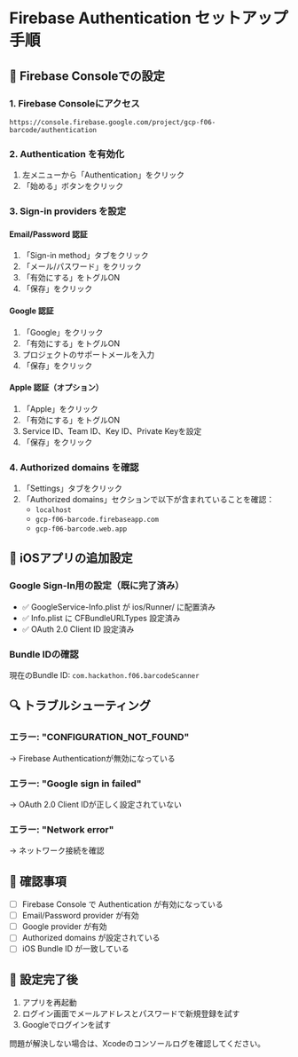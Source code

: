 # Firebase Authentication セットアップ手順

## 🔐 Firebase Consoleでの設定

### 1. Firebase Consoleにアクセス
```
https://console.firebase.google.com/project/gcp-f06-barcode/authentication
```

### 2. Authentication を有効化
1. 左メニューから「Authentication」をクリック
2. 「始める」ボタンをクリック

### 3. Sign-in providers を設定

#### Email/Password 認証
1. 「Sign-in method」タブをクリック
2. 「メール/パスワード」をクリック
3. 「有効にする」をトグルON
4. 「保存」をクリック

#### Google 認証
1. 「Google」をクリック
2. 「有効にする」をトグルON
3. プロジェクトのサポートメールを入力
4. 「保存」をクリック

#### Apple 認証（オプション）
1. 「Apple」をクリック
2. 「有効にする」をトグルON
3. Service ID、Team ID、Key ID、Private Keyを設定
4. 「保存」をクリック

### 4. Authorized domains を確認
1. 「Settings」タブをクリック
2. 「Authorized domains」セクションで以下が含まれていることを確認：
   - `localhost`
   - `gcp-f06-barcode.firebaseapp.com`
   - `gcp-f06-barcode.web.app`

## 📱 iOSアプリの追加設定

### Google Sign-In用の設定（既に完了済み）
- ✅ GoogleService-Info.plist が ios/Runner/ に配置済み
- ✅ Info.plist に CFBundleURLTypes 設定済み
- ✅ OAuth 2.0 Client ID 設定済み

### Bundle IDの確認
現在のBundle ID: `com.hackathon.f06.barcodeScanner`

## 🔍 トラブルシューティング

### エラー: "CONFIGURATION_NOT_FOUND"
→ Firebase Authenticationが無効になっている

### エラー: "Google sign in failed"
→ OAuth 2.0 Client IDが正しく設定されていない

### エラー: "Network error"
→ ネットワーク接続を確認

## 📝 確認事項

- [ ] Firebase Console で Authentication が有効になっている
- [ ] Email/Password provider が有効
- [ ] Google provider が有効
- [ ] Authorized domains が設定されている
- [ ] iOS Bundle ID が一致している

## 🚀 設定完了後

1. アプリを再起動
2. ログイン画面でメールアドレスとパスワードで新規登録を試す
3. Googleでログインを試す

問題が解決しない場合は、Xcodeのコンソールログを確認してください。